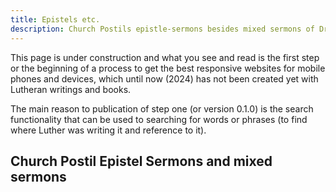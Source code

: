 ```yaml
---
title: Epistels etc.
description: Church Postils epistle-sermons besides mixed sermons of Dr. Martin Luther
---
```


This page is under construction and what you see and read is the first step or the beginning of a process to get the best responsive websites for mobile phones and devices, which until now (2024) has not been created yet with Lutheran writings and books.

The main reason to publication of step one (or version 0.1.0) is the search functionality that can be used to searching for words or phrases (to find where Luther was writing it and reference to it).

## Church Postil Epistel Sermons and mixed sermons
